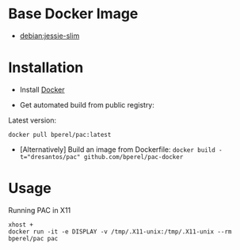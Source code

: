 # Base Docker Image

* [debian:jessie-slim](https://hub.docker.com/r/_/debian/)


# Installation

* Install [Docker](https://www.docker.com/)

* Get automated build from public registry:

Latest version:

`docker pull bperel/pac:latest`

* [Alternatively] Build an image from Dockerfile: `docker build -t="dresantos/pac" github.com/bperel/pac-docker`

# Usage


Running PAC in X11

```
xhost +
docker run -it -e DISPLAY -v /tmp/.X11-unix:/tmp/.X11-unix --rm bperel/pac pac
```
